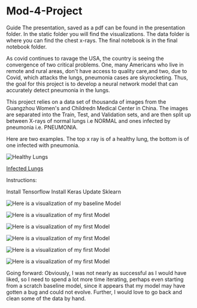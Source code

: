 # Mod-4-Project


Guide
The presentation, saved as a pdf can be found in the presentation folder. In the static folder you will find the 
visualizations. The data folder is where you can find the chest x-rays. The final notebook is in the final notebook
folder. 




As covid continues to ravage the USA, the country is seeing the convergence of two critical problems. One, many Americans who live in remote and rural areas, don't have access to quality care,and two, due to Covid, which attacks the lungs, pneumonia cases are skyrocketing. Thus, the goal for this project is to develop a neural network model that can accurately detect pneumonia in the lungs. 



This project relies on a data set of thousanda of images from the Guangzhou Women's and Childredn Medical Center in China. The images are separated into the Train, Test, and Validation sets, and are then split up between X-rays of normal lungs i.e NORMAL and ones infected by pneumonia i.e. PNEUMONIA. 

Here are two examples. The top x ray is of a healthy lung, the bottom is of one infected with pneumonia. 

![Healthy Lungs](data/chest_xray/train/NORMAL/IM-0115-0001.jpeg)






[Infected Lungs](data/chest_xray/train/PNEUMONIA/person1_bacteria_1.jpeg)






Instructions: 

Install Tensorflow
Install Keras
Update Sklearn 


![Here is a visualization of my baseline Model](static/Baseline_Viz.png)


![Here is a visualization of my first Model](static/Model1_Viz.png)



![Here is a visualization of my first Model](static/Model2_Viz.png)



![Here is a visualization of my first Model](static/Model3_Viz.png)



![Here is a visualization of my first Model](static/Model4_Viz.png)



![Here is a visualization of my first Model](static/Model5_Viz.png)



Going forward: Obviously, I was not nearly as successful as I would have liked, so I need to spend a lot more time iterating, perhaps even starting from a scratch baseline model, since it appears that my model may have gotten a bug and could not evolve. Further, I would love to go back and clean some of the data by hand. 

